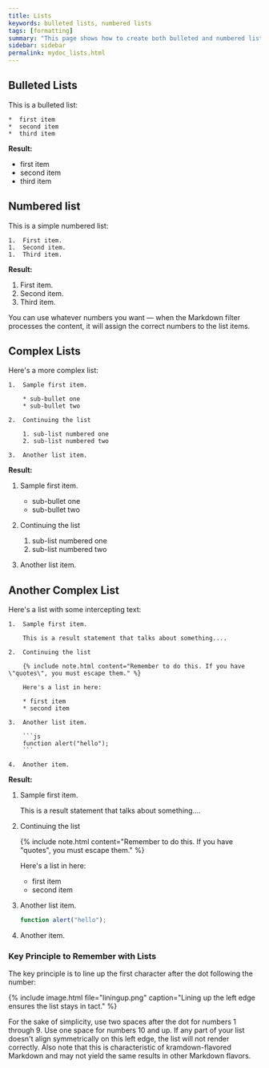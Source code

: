 ```yaml
---
title: Lists
keywords: bulleted lists, numbered lists
tags: [formatting]
summary: "This page shows how to create both bulleted and numbered lists"
sidebar: sidebar
permalink: mydoc_lists.html
---
```


## Bulleted Lists

This is a bulleted list:

```
*  first item
*  second item
*  third item
```

**Result:**

*  first item
*  second item
*  third item


## Numbered list

This is a simple numbered list:

```
1.  First item.
1.  Second item.
1.  Third item.
```

**Result:**

1.  First item.
1.  Second item.
1.  Third item.

You can use whatever numbers you want &mdash; when the Markdown filter processes the content, it will assign the correct numbers to the list items.

## Complex Lists

Here's a more complex list:

```
1.  Sample first item.

    * sub-bullet one
    * sub-bullet two

2.  Continuing the list

    1. sub-list numbered one
    2. sub-list numbered two

3.  Another list item.
```

**Result:**

1.  Sample first item.

    * sub-bullet one
    * sub-bullet two

2.  Continuing the list

    1. sub-list numbered one
    2. sub-list numbered two

3.  Another list item.

## Another Complex List

Here's a list with some intercepting text:

```
1.  Sample first item.

    This is a result statement that talks about something....

2.  Continuing the list

    {% include note.html content="Remember to do this. If you have \"quotes\", you must escape them." %}

    Here's a list in here:

    * first item
    * second item

3.  Another list item.

    ```js
    function alert("hello");
    ```

4.  Another item.
```

**Result:**

1.  Sample first item.

    This is a result statement that talks about something....

2.  Continuing the list

    {% include note.html content="Remember to do this. If you have \"quotes\", you must escape them." %}

    Here's a list in here:

    * first item
    * second item

3.  Another list item.

    ```js
    function alert("hello");
    ```

4.  Another item.

### Key Principle to Remember with Lists

The key principle is to line up the first character after the dot following the number:

{% include image.html file="liningup.png" caption="Lining up the left edge ensures the list stays in tact." %}

For the sake of simplicity, use two spaces after the dot for numbers 1 through 9. Use one space for numbers 10 and up. If any part of your list doesn't align symmetrically on this left edge, the list will not render correctly. Also note that this is characteristic of kramdown-flavored Markdown and may not yield the same results in other Markdown flavors.
